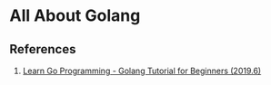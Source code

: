 # All About Golang

## References

1. [Learn Go Programming - Golang Tutorial for Beginners (2019.6)](https://youtu.be/YS4e4q9oBaU)
